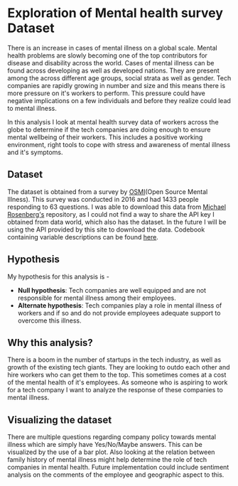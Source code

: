 # Exploration of Mental health survey Dataset

There is an increase in cases of mental illness on a global scale. Mental health problems are slowly becoming one of the top contributors for disease and disability across the world. Cases of mental illness can be found across developing as well as developed nations. They are present among the across different age groups, social strata as well as gender. Tech companies are rapidly growing in number and size and this means there is more pressure on it's workers to perform. This pressure could have negative implications on a few individuals and before they realize could lead to mental illness.

In this analysis I look at mental health survey data of workers across the globe to determine if the tech companies are doing enough to ensure mental wellbeing of their workers. This includes a positive working environment, right tools to cope with stress and awareness of mental illness and it's symptoms.

## Dataset

The dataset is obtained from a survey by [OSMI](https://osmihelp.org/)(Open Source Mental Illness). This survey was conducted in 2016 and had 1433 people responding to 63 questions. I was able to download this data from [Michael Rosenberg's](https://github.com/PLBMR) repository, as I could not find a way to share the API key I obtained from data world, which also has the dataset. In the future I will be using the API provided by this site to download the data. Codebook containing variable descriptions can be found [here](https://github.com/abimur-123/Mentalhealth_project/blob/master/docs/Codebook.csv).

## Hypothesis

My hypothesis for this analysis is -
- **Null hypothesis**: Tech companies are well equipped and are not responsible for mental illness among their employees.
- **Alternate hypothesis**: Tech companies play a role in mental illness of workers and if so and do not provide employees adequate support to overcome this illness.

## Why this analysis?

There is a boom in the number of startups in the tech industry, as well as growth of the existing tech giants. They are looking to outdo each other and hire workers who can get them to the top. This sometimes comes at a cost of the mental health of it's employees. As someone who is aspiring to work for a tech company I want to analyze the response of these companies to mental illness.

## Visualizing the dataset

There are multiple questions regarding company policy towards mental illness which are simply have Yes/No/Maybe answers. This can be visualized by the use of a bar plot. Also looking at the relation between family history of mental illness might help determine the role of tech companies in mental health. Future implementation could include sentiment analysis on the comments of the employee and geographic aspect to this.
